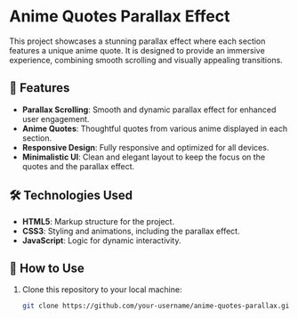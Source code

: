 # Anime Quotes Parallax Effect

This project showcases a stunning parallax effect where each section features a unique anime quote. It is designed to provide an immersive experience, combining smooth scrolling and visually appealing transitions.

## 🎯 Features

- **Parallax Scrolling**: Smooth and dynamic parallax effect for enhanced user engagement.
- **Anime Quotes**: Thoughtful quotes from various anime displayed in each section.
- **Responsive Design**: Fully responsive and optimized for all devices.
- **Minimalistic UI**: Clean and elegant layout to keep the focus on the quotes and the parallax effect.

## 🛠️ Technologies Used

- **HTML5**: Markup structure for the project.
- **CSS3**: Styling and animations, including the parallax effect.
- **JavaScript**: Logic for dynamic interactivity.

## 🚀 How to Use

1. Clone this repository to your local machine:

   ```bash
   git clone https://github.com/your-username/anime-quotes-parallax.git
